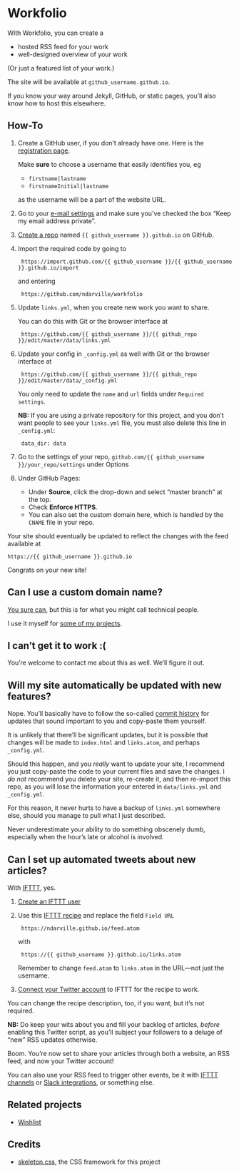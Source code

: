 Workfolio
=========
With Workfolio, you can create a

* hosted RSS feed for your work
* well-designed overview of your work

(Or just a featured list of your work.)

The site will be available at `github_username.github.io`.

If you know your way around Jekyll, GitHub, or static pages, you’ll also know how to host this elsewhere.

How-To
------
1. Create a GitHub user, if you don’t already have one. Here is the [registration page][].

    Make **sure** to choose a username that easily identifies you, eg

    * `firstname|lastname`
    * `firstnameInitial|lastname`

    as the username will be a part of the website URL.

2. Go to your [e-mail settings][] and make sure you’ve checked the box “Keep my email address private”.
3. [Create a repo][] named `{{ github_username }}.github.io` on GitHub.
4. Import the required code by going to

        https://import.github.com/{{ github_username }}/{{ github_username }}.github.io/import

    and entering

        https://github.com/ndarville/workfolio

5. Update `links.yml`, when you create new work you want to share.

    You can do this with Git or the browser interface at

        https://github.com/{{ github_username }}/{{ github_repo }}/edit/master/data/links.yml

6. Update your config in `_config.yml` as well with Git or the browser interface at

        https://github.com/{{ github_username }}/{{ github_repo }}/edit/master/data/_config.yml

    You only need to update the `name` and `url` fields under `Required settings`.

    **NB:** If you are using a private repository for this project, and you don’t want people to see your `links.yml` file, you must also delete this line in `_config.yml`:

        data_dir: data

7. Go to the settings of your repo, `github.com/{{ github_username }}/your_repo/settings` under Options

8. Under GitHub Pages:

    * Under **Source**, click the drop-down and select “master branch” at the top.
    * Check **Enforce HTTPS**.
    * You can also set the custom domain here, which is handled by the `CNAME` file in your repo.

Your site should eventually be updated to reflect the changes with the feed available at

    https://{{ github_username }}.github.io

Congrats on your new site!

Can I use a custom domain name?
-------------------------------
[You sure can][custom-github-pages], but this is for what you might call technical people.

I use it myself for [some of my projects][hafnia-times].

I can’t get it to work :(
-------------------------
You’re welcome to contact me about this as well. We’ll figure it out.

Will my site automatically be updated with new features?
--------------------------------------------------------
Nope. You’ll basically have to follow the so-called [commit history][] for updates that sound important to you and copy-paste them yourself.

It is unlikely that there’ll be significant updates, but it is possible that changes will be made to `index.html` and `links.atom`, and perhaps `_config.yml`.

Should this happen, and you *really* want to update your site, I recommend you just copy-paste the code to your current files and save the changes. I *do not* recommend you delete your site, re-create it, and then re-import this repo, as you will lose the information your entered in `data/links.yml` and `_config.yml`.

For this reason, it never hurts to have a backup of `links.yml` somewhere else, should you manage to pull what I just described.

Never underestimate your ability to do something obscenely dumb, especially when the hour’s late or alcohol is involved.

Can I set up automated tweets about new articles?
-------------------------------------------------
With [IFTTT][], yes.

1. [Create an IFTTT user][ifttt-create]
2. Use this [IFTTT recipe][] and replace the field `Field URL`

        https://ndarville.github.io/feed.atom

    with

        https://{{ github_username }}.github.io/links.atom

    Remember to change `feed.atom` to `links.atom` in the URL—not just the username.

3. [Connect your Twitter account][] to IFTTT for the recipe to work.

You can change the recipe description, too, if you want, but it’s not required.

**NB:** Do keep your wits about you and fill your backlog of articles, *before* enabling this Twitter script, as you’ll subject your followers to a deluge of “new” RSS updates otherwise.

Boom. You’re now set to share your articles through both a website, an RSS feed, and now your Twitter account!

You can also use your RSS feed to trigger other events, be it with [IFTTT channels][IFTTT channels] or [Slack integrations][], or something else.

Related projects
----------------
* [Wishlist][]

Credits
-------
* [skeleton.css][], the CSS framework for this project


[registration page]: https://github.com/join
[e-mail settings]: https://github.com/settings/emails
[create a repo]: https://github.com/new
[custom-github-pages]: https://help.github.com/articles/setting-up-a-custom-domain-with-github-pages/
[hafnia-times]: https://github.com/hafniatimes/hafniatimes.github.io
[commit history]: https://github.com/ndarville/workfolio/commits/master
[IFTTT]: https://ifttt.com
[ifttt-create]: https://ifttt.com/join
[IFTTT recipe]: https://ifttt.com/myrecipes/personal/28755829
[Connect your Twitter account]: https://ifttt.com/channels/twitter/activate
[IFTTT channels]: https://ifttt.com/channels
[Slack integrations]: https://ndarville.com/projects/slack/
[wishlist]: https://github.com/ndarville/wishlist
[skeleton.css]: http://getskeleton.com
